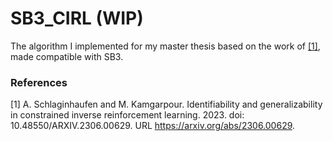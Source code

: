 # SB3_CIRL (WIP)

The algorithm I implemented for my master thesis based on the work of [[1]](#references), made compatible with SB3.

### References
[1] A. Schlaginhaufen and M. Kamgarpour. Identifiability and generalizability in constrained inverse reinforcement learning. 2023. doi: 10.48550/ARXIV.2306.00629. URL https://arxiv.org/abs/2306.00629.
